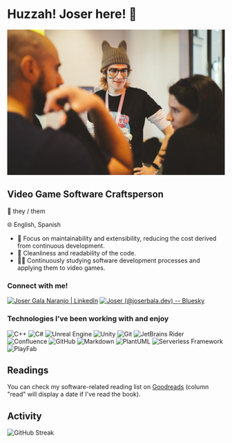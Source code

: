 # Huzzah! Joser here! 🙌

![Me at MálagaJam Weekend 17!](./images/me_at_mjw17.jpg "Me at MálagaJam Weekend 17!")

## Video Game Software Craftsperson

🌈 they / them

🌐 English, Spanish

- 🌟 Focus on maintainability and extensibility, reducing the cost derived from continuous development.
- 📑 Cleanliness and readability of the code.
- 👩‍🔧 Continuously studying software development processes and applying them to video games.

### Connect with me!

[<img title="LinkedIn" alt="Joser Gala Naranjo | LinkedIn" height="30px"  src="https://upload.wikimedia.org/wikipedia/commons/8/81/LinkedIn_icon.svg"/>][linkedin]
[<img title="Bluesky" alt="Joser (@joserbala.dev) -- Bluesky" height="30px" src="https://upload.wikimedia.org/wikipedia/commons/7/7a/Bluesky_Logo.svg"/>][bluesky]

[linkedin]: https://www.linkedin.com/in/joserbala
[bluesky]: https://bsky.app/profile/joserbala.dev

### Technologies I've been working with and enjoy

<p>
  <img title="C++" alt="C++" height="35px" src="https://cdn.jsdelivr.net/gh/devicons/devicon@latest/icons/cplusplus/cplusplus-original.svg"/>
  <img title="C#" alt="C#" height="35px" src="https://cdn.jsdelivr.net/gh/devicons/devicon@latest/icons/csharp/csharp-original.svg"/>
  <img title="Unreal Engine" alt="Unreal Engine" height="35px" src="https://cdn.jsdelivr.net/gh/devicons/devicon@latest/icons/unrealengine/unrealengine-original.svg"/>
  <img title="Unity" alt="Unity" height="35px" src="https://cdn.jsdelivr.net/gh/devicons/devicon@latest/icons/unity/unity-original.svg"/>
  <img title="Git" alt="Git" height="35px" src="https://cdn.jsdelivr.net/gh/devicons/devicon@latest/icons/git/git-original.svg"/>
  <img title="JetBrains Rider" alt="JetBrains Rider" height="35px" src="https://cdn.jsdelivr.net/gh/devicons/devicon@latest/icons/rider/rider-original.svg"/>
  <img title="Confluence" alt="Confluence" height="35px" src="https://cdn.jsdelivr.net/gh/devicons/devicon@latest/icons/confluence/confluence-original.svg"/>
  <img title="GitHub" alt="GitHub" height="35px" src="https://cdn.jsdelivr.net/gh/devicons/devicon@latest/icons/github/github-original.svg"/>
  <img title="Markdown" alt="Markdown" height="35px" src="https://cdn.jsdelivr.net/gh/devicons/devicon@latest/icons/markdown/markdown-original.svg"/>
  <img title="PlantUML" alt="PlantUML" height="35px" src="https://cdn.jsdelivr.net/gh/homarr-labs/dashboard-icons/svg/plantuml.svg"/>
  <img title="Serverless Framework" alt="Serverless Framework" height="35px" src="https://gitlab.com/uploads/-/system/project/avatar/15112583/serverless_framework.png"/>
  <img title="PlayFab" alt="PlayFab" height="35px" src="https://www.nuget.org/profiles/PlayFab/avatar"/>
</p>

## Readings

You can check my software-related reading list on [Goodreads](https://www.goodreads.com/review/list/67951544?shelf=software) (column "read" will display a date if I've read the book).

## Activity

![GitHub Streak](http://github-readme-streak-stats.herokuapp.com?user=Joserbala&theme=tokyonight&hide_border=true&date_format=j%20M%5B%20Y%5D)
